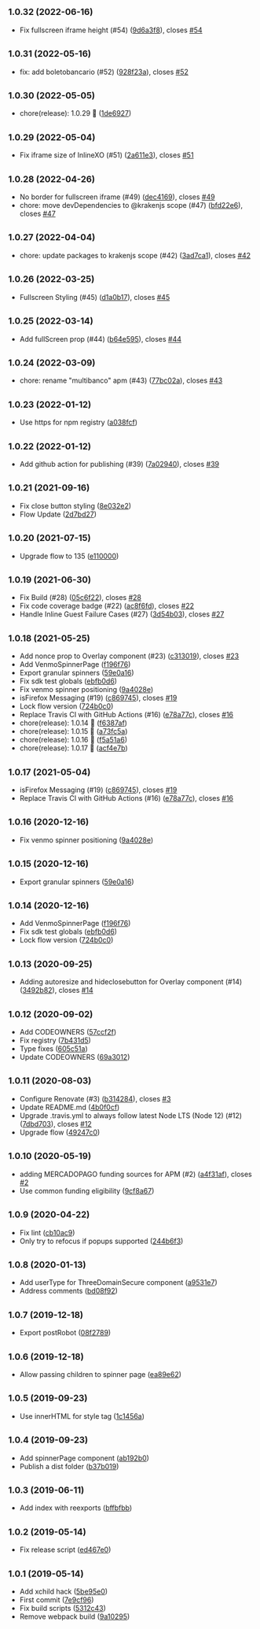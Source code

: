 ## <small>1.0.32 (2022-06-16)</small>

* Fix fullscreen iframe height (#54) ([9d6a3f8](https://github.paypal.com/paypal/paypal-checkout/commit/9d6a3f8)), closes [#54](https://github.paypal.com/paypal/paypal-checkout/issues/54)



## <small>1.0.31 (2022-05-16)</small>

* fix: add boletobancario (#52) ([928f23a](https://github.paypal.com/paypal/paypal-checkout/commit/928f23a)), closes [#52](https://github.paypal.com/paypal/paypal-checkout/issues/52)



## <small>1.0.30 (2022-05-05)</small>

* chore(release): 1.0.29 🎉 ([1de6927](https://github.paypal.com/paypal/paypal-checkout/commit/1de6927))



## <small>1.0.29 (2022-05-04)</small>

* Fix iframe size of InlineXO (#51) ([2a611e3](https://github.paypal.com/paypal/paypal-checkout/commit/2a611e3)), closes [#51](https://github.paypal.com/paypal/paypal-checkout/issues/51)



## <small>1.0.28 (2022-04-26)</small>

* No border for fullscreen iframe (#49) ([dec4169](https://github.paypal.com/paypal/paypal-checkout/commit/dec4169)), closes [#49](https://github.paypal.com/paypal/paypal-checkout/issues/49)
* chore: move devDependencies to @krakenjs scope (#47) ([bfd22e6](https://github.paypal.com/paypal/paypal-checkout/commit/bfd22e6)), closes [#47](https://github.paypal.com/paypal/paypal-checkout/issues/47)



## <small>1.0.27 (2022-04-04)</small>

* chore: update packages to krakenjs scope (#42) ([3ad7ca1](https://github.paypal.com/paypal/paypal-checkout/commit/3ad7ca1)), closes [#42](https://github.paypal.com/paypal/paypal-checkout/issues/42)



## <small>1.0.26 (2022-03-25)</small>

* Fullscreen Styling (#45) ([d1a0b17](https://github.paypal.com/paypal/paypal-checkout/commit/d1a0b17)), closes [#45](https://github.paypal.com/paypal/paypal-checkout/issues/45)



## <small>1.0.25 (2022-03-14)</small>

* Add fullScreen prop (#44) ([b64e595](https://github.paypal.com/paypal/paypal-checkout/commit/b64e595)), closes [#44](https://github.paypal.com/paypal/paypal-checkout/issues/44)



## <small>1.0.24 (2022-03-09)</small>

* chore: rename "multibanco" apm (#43) ([77bc02a](https://github.paypal.com/paypal/paypal-checkout/commit/77bc02a)), closes [#43](https://github.paypal.com/paypal/paypal-checkout/issues/43)



## <small>1.0.23 (2022-01-12)</small>

* Use https for npm registry ([a038fcf](https://github.paypal.com/paypal/paypal-checkout/commit/a038fcf))



## <small>1.0.22 (2022-01-12)</small>

* Add github action for publishing (#39) ([7a02940](https://github.paypal.com/paypal/paypal-checkout/commit/7a02940)), closes [#39](https://github.paypal.com/paypal/paypal-checkout/issues/39)



## <small>1.0.21 (2021-09-16)</small>

* Fix close button styling ([8e032e2](http://github.paypal.com/paypal/paypal-checkout/commit/8e032e2))
* Flow Update ([2d7bd27](http://github.paypal.com/paypal/paypal-checkout/commit/2d7bd27))



## <small>1.0.20 (2021-07-15)</small>

* Upgrade flow to 135 ([e110000](https://github.paypal.com/paypal/paypal-checkout/commit/e110000))



## <small>1.0.19 (2021-06-30)</small>

* Fix Build (#28) ([05c6f22](http://github.paypal.com/paypal/paypal-checkout/commit/05c6f22)), closes [#28](http://github.paypal.com/paypal/paypal-checkout/issues/28)
* Fix code coverage badge (#22) ([ac8f6fd](http://github.paypal.com/paypal/paypal-checkout/commit/ac8f6fd)), closes [#22](http://github.paypal.com/paypal/paypal-checkout/issues/22)
* Handle Inline Guest Failure Cases (#27) ([3d54b03](http://github.paypal.com/paypal/paypal-checkout/commit/3d54b03)), closes [#27](http://github.paypal.com/paypal/paypal-checkout/issues/27)



## <small>1.0.18 (2021-05-25)</small>

* Add nonce prop to Overlay component (#23) ([c313019](http://github.paypal.com/paypal/paypal-checkout/commit/c313019)), closes [#23](http://github.paypal.com/paypal/paypal-checkout/issues/23)
* Add VenmoSpinnerPage ([f196f76](http://github.paypal.com/paypal/paypal-checkout/commit/f196f76))
* Export granular spinners ([59e0a16](http://github.paypal.com/paypal/paypal-checkout/commit/59e0a16))
* Fix sdk test globals ([ebfb0d6](http://github.paypal.com/paypal/paypal-checkout/commit/ebfb0d6))
* Fix venmo spinner positioning ([9a4028e](http://github.paypal.com/paypal/paypal-checkout/commit/9a4028e))
* isFirefox Messaging (#19) ([c869745](http://github.paypal.com/paypal/paypal-checkout/commit/c869745)), closes [#19](http://github.paypal.com/paypal/paypal-checkout/issues/19)
* Lock flow version ([724b0c0](http://github.paypal.com/paypal/paypal-checkout/commit/724b0c0))
* Replace Travis CI with GitHub Actions (#16) ([e78a77c](http://github.paypal.com/paypal/paypal-checkout/commit/e78a77c)), closes [#16](http://github.paypal.com/paypal/paypal-checkout/issues/16)
* chore(release): 1.0.14 :tada: ([f6387af](http://github.paypal.com/paypal/paypal-checkout/commit/f6387af))
* chore(release): 1.0.15 :tada: ([a73fc5a](http://github.paypal.com/paypal/paypal-checkout/commit/a73fc5a))
* chore(release): 1.0.16 :tada: ([f5a51a6](http://github.paypal.com/paypal/paypal-checkout/commit/f5a51a6))
* chore(release): 1.0.17 :tada: ([acf4e7b](http://github.paypal.com/paypal/paypal-checkout/commit/acf4e7b))



## <small>1.0.17 (2021-05-04)</small>

* isFirefox Messaging (#19) ([c869745](http://github.paypal.com/paypal/paypal-checkout/commit/c869745)), closes [#19](http://github.paypal.com/paypal/paypal-checkout/issues/19)
* Replace Travis CI with GitHub Actions (#16) ([e78a77c](http://github.paypal.com/paypal/paypal-checkout/commit/e78a77c)), closes [#16](http://github.paypal.com/paypal/paypal-checkout/issues/16)



## <small>1.0.16 (2020-12-16)</small>

* Fix venmo spinner positioning ([9a4028e](http://github.paypal.com/paypal/paypal-checkout/commit/9a4028e))



## <small>1.0.15 (2020-12-16)</small>

* Export granular spinners ([59e0a16](http://github.paypal.com/paypal/paypal-checkout/commit/59e0a16))



## <small>1.0.14 (2020-12-16)</small>

* Add VenmoSpinnerPage ([f196f76](http://github.paypal.com/paypal/paypal-checkout/commit/f196f76))
* Fix sdk test globals ([ebfb0d6](http://github.paypal.com/paypal/paypal-checkout/commit/ebfb0d6))
* Lock flow version ([724b0c0](http://github.paypal.com/paypal/paypal-checkout/commit/724b0c0))



## <small>1.0.13 (2020-09-25)</small>

* Adding autoresize and hideclosebutton for Overlay component (#14) ([3492b82](http://github.paypal.com/paypal/paypal-checkout/commit/3492b82)), closes [#14](http://github.paypal.com/paypal/paypal-checkout/issues/14)



## <small>1.0.12 (2020-09-02)</small>

* Add CODEOWNERS ([57ccf2f](http://github.paypal.com/paypal/paypal-checkout/commit/57ccf2f))
* Fix registry ([7b431d5](http://github.paypal.com/paypal/paypal-checkout/commit/7b431d5))
* Type fixes ([605c51a](http://github.paypal.com/paypal/paypal-checkout/commit/605c51a))
* Update CODEOWNERS ([69a3012](http://github.paypal.com/paypal/paypal-checkout/commit/69a3012))



## <small>1.0.11 (2020-08-03)</small>

* Configure Renovate (#3) ([b314284](http://github.paypal.com/paypal/paypal-checkout/commit/b314284)), closes [#3](http://github.paypal.com/paypal/paypal-checkout/issues/3)
* Update README.md ([4b0f0cf](http://github.paypal.com/paypal/paypal-checkout/commit/4b0f0cf))
* Upgrade .travis.yml to always follow latest Node LTS (Node 12) (#12) ([7dbd703](http://github.paypal.com/paypal/paypal-checkout/commit/7dbd703)), closes [#12](http://github.paypal.com/paypal/paypal-checkout/issues/12)
* Upgrade flow ([49247c0](http://github.paypal.com/paypal/paypal-checkout/commit/49247c0))



## <small>1.0.10 (2020-05-19)</small>

* adding MERCADOPAGO funding sources for APM (#2) ([a4f31af](http://github.paypal.com/paypal/paypal-checkout/commit/a4f31af)), closes [#2](http://github.paypal.com/paypal/paypal-checkout/issues/2)
* Use common funding eligibility ([9cf8a67](http://github.paypal.com/paypal/paypal-checkout/commit/9cf8a67))



## <small>1.0.9 (2020-04-22)</small>

* Fix lint ([cb10ac9](http://github.paypal.com/paypal/paypal-checkout/commit/cb10ac9))
* Only try to refocus if popups supported ([244b6f3](http://github.paypal.com/paypal/paypal-checkout/commit/244b6f3))



## <small>1.0.8 (2020-01-13)</small>

* Add userType for ThreeDomainSecure component ([a9531e7](http://github.paypal.com/paypal/paypal-checkout/commit/a9531e7))
* Address comments ([bd08f92](http://github.paypal.com/paypal/paypal-checkout/commit/bd08f92))



## <small>1.0.7 (2019-12-18)</small>

* Export postRobot ([08f2789](http://github.paypal.com/paypal/paypal-checkout/commit/08f2789))



## <small>1.0.6 (2019-12-18)</small>

* Allow passing children to spinner page ([ea89e62](http://github.paypal.com/paypal/paypal-checkout/commit/ea89e62))



## <small>1.0.5 (2019-09-23)</small>

* Use innerHTML for style tag ([1c1456a](http://github.paypal.com/paypal/paypal-checkout/commit/1c1456a))



## <small>1.0.4 (2019-09-23)</small>

* Add spinnerPage component ([ab192b0](http://github.paypal.com/paypal/paypal-checkout/commit/ab192b0))
* Publish a dist folder ([b37b019](http://github.paypal.com/paypal/paypal-checkout/commit/b37b019))



## <small>1.0.3 (2019-06-11)</small>

* Add index with reexports ([bffbfbb](http://github.paypal.com/paypal/paypal-checkout/commit/bffbfbb))



## <small>1.0.2 (2019-05-14)</small>

* Fix release script ([ed467e0](http://github.paypal.com/paypal/paypal-checkout/commit/ed467e0))



## <small>1.0.1 (2019-05-14)</small>

* Add xchild hack ([5be95e0](http://github.paypal.com/paypal/paypal-checkout/commit/5be95e0))
* First commit ([7e9cf96](http://github.paypal.com/paypal/paypal-checkout/commit/7e9cf96))
* Fix build scripts ([5312c43](http://github.paypal.com/paypal/paypal-checkout/commit/5312c43))
* Remove webpack build ([9a10295](http://github.paypal.com/paypal/paypal-checkout/commit/9a10295))




